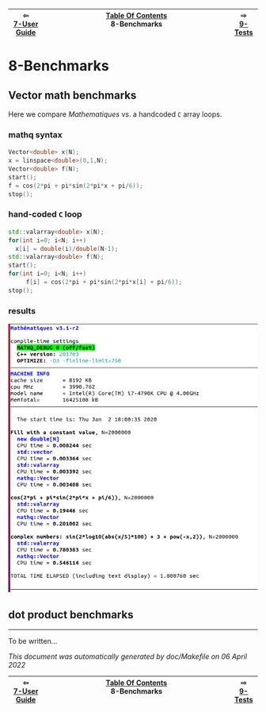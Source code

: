 
| ⇦ <br />[7-User Guide](user-guide.md)  | [Table Of Contents](toc.md)<br />8-Benchmarks<br /><img width=1000/> | ⇨ <br />[9-Tests](test.md)   |
| ----------- | ----------- | ----------- |



# 8-Benchmarks



## Vector math benchmarks 

Here we compare _Mathematiques_ vs. a handcoded `C` array loops.

### mathq syntax 
```C++
Vector<double> x(N);
x = linspace<double>(0,1,N);
Vector<double> f(N);
start();
f = cos(2*pi + pi*sin(2*pi*x + pi/6));
stop();
```

### hand-coded `C` loop 
```C++
std::valarray<double> x(N);
for(int i=0; i<N; i++)
  x[i] = double(i)/double(N-1);
std::valarray<double> f(N);
start();
for(int i=0; i<N; i++)
     f[i] = cos(2*pi + pi*sin(2*pi*x[i] + pi/6));
stop();
```
### results

![benchmarks](../files/benchmark.png)


## dot product benchmarks
---------------------------------------------------------------------------
To be written...



_This document was automatically generated by doc/Makefile on 06 April 2022_


| ⇦ <br />[7-User Guide](user-guide.md)  | [Table Of Contents](toc.md)<br />8-Benchmarks<br /><img width=1000/> | ⇨ <br />[9-Tests](test.md)   |
| ----------- | ----------- | ----------- |
